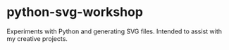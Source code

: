 # python-svg-workshop
Experiments with Python and generating SVG files. Intended to assist with my creative projects.
